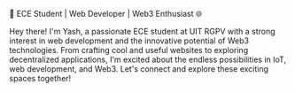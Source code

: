 🚀 ECE Student | Web Developer | Web3 Enthusiast 🌐

Hey there! I'm Yash,
a passionate ECE student at UIT RGPV with a strong interest in web development and the innovative potential of Web3 technologies.
From crafting cool and useful websites to exploring decentralized applications, I'm excited about the endless possibilities in IoT, web development, and Web3. 
Let's connect and explore these exciting spaces together!
